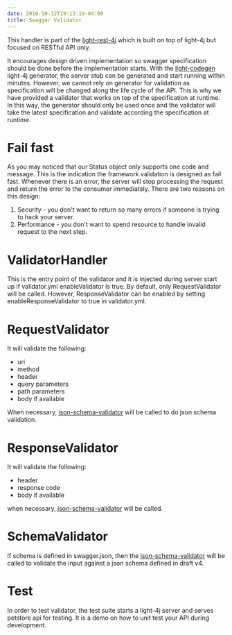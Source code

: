 ```yaml
---
date: 2016-10-12T19:13:19-04:00
title: Swagger Validator
---
```


This handler is part of the [light-rest-4j](https://github.com/networknt/light-rest-4j)
which is built on top of light-4j but focused on RESTful API only. 

It encourages design driven implementation so swagger specification should be 
done before the implementation starts. With the [light-codegen](https://github.com/networknt/light-codegen) 
light-4j generator, the server stub can be generated and start running within minutes. 
However, we cannot rely on generator for validation as specification will be 
changed along the life cycle of the API. This is why we have provided a validator 
that works on top of the specification at runtime. In this way, the generator 
should only be used once and the validator will take the latest specification and 
validate according the specification at runtime. 

# Fail fast

As you may noticed that our Status object only supports one code and message. 
This is the indication the framework validation is designed as fail fast. 
Whenever there is an error, the server will stop processing the request and 
return the error to the consumer immediately. There are two reasons on this 
design:

1. Security - you don't want to return so many errors if someone is trying 
to hack your server.
2. Performance - you don't want to spend resource to handle invalid request 
to the next step.

# ValidatorHandler

This is the entry point of the validator and it is injected during server 
start up if validator.yml enableValidator is true. By default, only 
RequestValidator will be called. However, ResponseValidator can be enabled 
by setting enableResponseValidator to true in validator.yml.

# RequestValidator

It will validate the following:

* uri
* method
* header
* query parameters
* path parameters
* body if available

When necessary, [json-schema-validator](https://github.com/networknt/json-schema-validator) 
will be called to do json schema validation.

# ResponseValidator

It will validate the following:

* header
* response code
* body if available

when necessary, [json-schema-validator](https://github.com/networknt/json-schema-validator) 
will be called.

# SchemaValidator

If schema is defined in swagger.json, then the [json-schema-validator](https://github.com/networknt/json-schema-validator) 
will be called to validate the input against a json schema defined in draft v4.

# Test

In order to test validator, the test suite starts a light-4j server and serves 
petstore api for testing. It is a demo on how to unit test your API during 
development.
